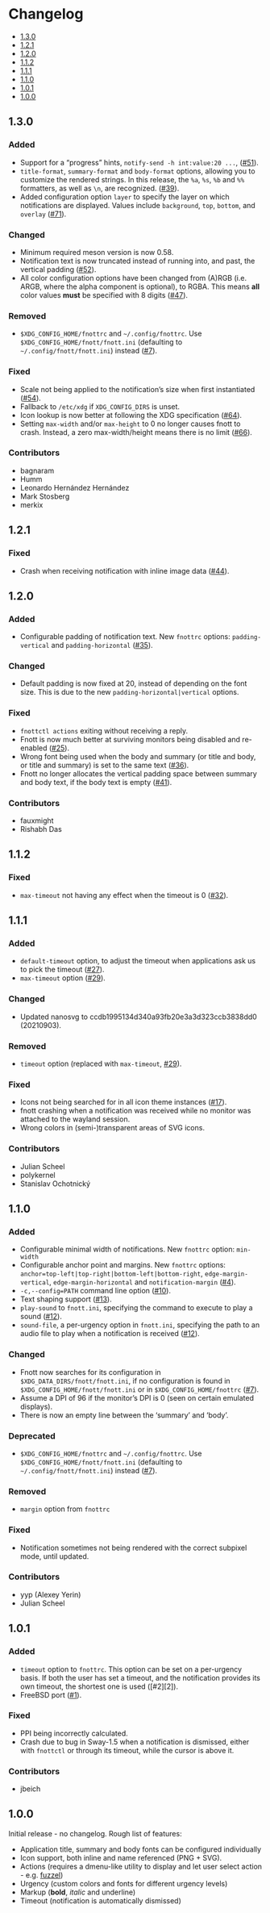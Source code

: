 # Changelog

* [1.3.0](#1-3-0)
* [1.2.1](#1-2-1)
* [1.2.0](#1-2-0)
* [1.1.2](#1-1-2)
* [1.1.1](#1-1-1)
* [1.1.0](#1-1-0)
* [1.0.1](#1-0-1)
* [1.0.0](#1-0-0)


## 1.3.0

### Added

* Support for a “progress” hints, `notify-send -h int:value:20 ...`,
  ([#51][51]).
* `title-format`, `summary-format` and `body-format` options, allowing
  you to customize the rendered strings. In this release, the `%a`,
  `%s`, `%b` and `%%` formatters, as well as `\n`, are
  recognized. ([#39][39]).
* Added configuration option `layer` to specify the layer on which notifications
  are displayed. Values include `background`, `top`, `bottom`, and `overlay`
  ([#71][71]).

[51]: https://codeberg.org/dnkl/fnott/issues/51
[39]: https://codeberg.org/dnkl/fnott/issues/39
[71]: https://codeberg.org/dnkl/fnott/issues/71


### Changed

* Minimum required meson version is now 0.58.
* Notification text is now truncated instead of running into, and
  past, the vertical padding ([#52][52]).
* All color configuration options have been changed from (A)RGB
  (i.e. ARGB, where the alpha component is optional), to RGBA. This
  means **all** color values **must** be specified with 8 digits
  ([#47][47]).

[52]: https://codeberg.org/dnkl/fnott/issues/52
[47]: https://codeberg.org/dnkl/fnott/issues/47


### Removed

* `$XDG_CONFIG_HOME/fnottrc` and `~/.config/fnottrc`. Use
  `$XDG_CONFIG_HOME/fnott/fnott.ini` (defaulting to
  `~/.config/fnott/fnott.ini`) instead ([#7][7]).

[7]: https://codeberg.org/dnkl/fnott/issues/7


### Fixed

* Scale not being applied to the notification’s size when first
  instantiated ([#54][54]).
* Fallback to `/etc/xdg` if `XDG_CONFIG_DIRS` is unset.
* Icon lookup is now better at following the XDG specification
  ([#64][64]).
* Setting `max-width` and/or `max-height` to 0 no longer causes fnott
  to crash. Instead, a zero max-width/height means there is no limit
  ([#66][66]).

[54]: https://codeberg.org/dnkl/fnott/issues/54
[64]: https://codeberg.org/dnkl/fnott/issues/64
[66]: https://codeberg.org/dnkl/fnott/issues/66


### Contributors

* bagnaram
* Humm
* Leonardo Hernández Hernández
* Mark Stosberg
* merkix


## 1.2.1

### Fixed

* Crash when receiving notification with inline image data
  ([#44][44]).

[44]: https://codeberg.org/dnkl/fnott/issues/44


## 1.2.0

### Added

* Configurable padding of notification text. New `fnottrc` options:
  `padding-vertical` and `padding-horizontal` ([#35][35]).

[35]: https://codeberg.org/dnkl/fnott/issues/35


### Changed

* Default padding is now fixed at 20, instead of depending on the font
  size. This is due to the new `padding-horizontal|vertical` options.


### Fixed

* `fnottctl actions` exiting without receiving a reply.
* Fnott is now much better at surviving monitors being disabled and
  re-enabled ([#25][25]).
* Wrong font being used when the body and summary (or title and body,
  or title and summary) is set to the same text ([#36][36]).
* Fnott no longer allocates the vertical padding space between summary
  and body text, if the body text is empty ([#41][41]).

[25]: https://codeberg.org/dnkl/fnott/issues/25
[36]: https://codeberg.org/dnkl/fnott/issues/36
[41]: https://codeberg.org/dnkl/fnott/issues/41


### Contributors

* fauxmight
* Rishabh Das


## 1.1.2

### Fixed

* `max-timeout` not having any effect when the timeout is 0
  ([#32][32]).

[32]: https://codeberg.org/dnkl/fnott/issues/32


## 1.1.1

### Added

* `default-timeout` option, to adjust the timeout when applications
  ask us to pick the timeout ([#27][27]).
* `max-timeout` option ([#29][29]).

[27]: https://codeberg.org/dnkl/fnott/issues/27
[29]: https://codeberg.org/dnkl/fnott/issues/29


### Changed

* Updated nanosvg to ccdb1995134d340a93fb20e3a3d323ccb3838dd0
  (20210903).


### Removed

* `timeout` option (replaced with `max-timeout`, [#29][29]).


### Fixed

* Icons not being searched for in all icon theme instances
  ([#17][17]).
* fnott crashing when a notification was received while no monitor was
  attached to the wayland session.
* Wrong colors in (semi-)transparent areas of SVG icons.

[17]: https://codeberg.org/dnkl/fnott/issues/17


### Contributors

* Julian Scheel
* polykernel
* Stanislav Ochotnický


## 1.1.0

### Added

* Configurable minimal width of notifications. New `fnottrc` option:
  `min-width`
* Configurable anchor point and margins. New `fnottrc` options:
  `anchor=top-left|top-right|bottom-left|bottom-right`,
  `edge-margin-vertical`, `edge-margin-horizontal` and
  `notification-margin` ([#4][4]).
* `-c,--config=PATH` command line option ([#10][10]).
* Text shaping support ([#13][13]).
* `play-sound` to `fnott.ini`, specifying the command to execute to
  play a sound ([#12][12]).
* `sound-file`, a per-urgency option in `fnott.ini`, specifying the
  path to an audio file to play when a notification is received
  ([#12][12]).

[4]: https://codeberg.org/dnkl/fnott/issues/4
[10]: https://codeberg.org/dnkl/fnott/issues/10
[13]: https://codeberg.org/dnkl/fnott/issues/13
[12]: https://codeberg.org/dnkl/fnott/issues/12


### Changed

* Fnott now searches for its configuration in
  `$XDG_DATA_DIRS/fnott/fnott.ini`, if no configuration is found in
  `$XDG_CONFIG_HOME/fnott/fnott.ini` or in `$XDG_CONFIG_HOME/fnottrc`
  ([#7][7]).
* Assume a DPI of 96 if the monitor’s DPI is 0 (seen on certain
  emulated displays).
* There is now an empty line between the ‘summary’ and ‘body’.

[7]: https://codeberg.org/dnkl/fnott/issues/7


### Deprecated

* `$XDG_CONFIG_HOME/fnottrc` and `~/.config/fnottrc`. Use
  `$XDG_CONFIG_HOME/fnott/fnott.ini` (defaulting to
  `~/.config/fnott/fnott.ini`) instead ([#7][7]).

[7]: https://codeberg.org/dnkl/fnott/issues/7


### Removed

* `margin` option from `fnottrc`


### Fixed

* Notification sometimes not being rendered with the correct subpixel
  mode, until updated.


### Contributors

- yyp (Alexey Yerin)
- Julian Scheel


## 1.0.1

### Added

* `timeout` option to `fnottrc`. This option can be set on a
  per-urgency basis. If both the user has set a timeout, and the
  notification provides its own timeout, the shortest one is used
  ([#2][2]).
* FreeBSD port ([#1][1]).

[1]: https://codeberg.org/dnkl/fnott/issues/1


### Fixed

* PPI being incorrectly calculated.
* Crash due to bug in Sway-1.5 when a notification is dismissed,
  either with `fnottctl` or through its timeout, while the cursor is
  above it.


### Contributors

* jbeich


## 1.0.0

Initial release - no changelog. Rough list of features:

* Application title, summary and body fonts can be configured individually
* Icon support, both inline and name referenced (PNG + SVG).
* Actions (requires a dmenu-like utility to display and let user
  select action - e.g. [fuzzel](https://codeberg.org/dnkl/fuzzel))
* Urgency (custom colors and fonts for different urgency levels)
* Markup (**bold**, _italic_ and underline)
* Timeout (notification is automatically dismissed)
